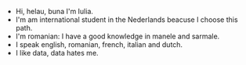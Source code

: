 - Hi, helau, buna I'm Iulia.
- I'm am international student in the Nederlands beacuse I choose this path.
- I'm romanian: I have a good knowledge in manele and sarmale.
- I speak english, romanian, french, italian and dutch.
- I like data, data hates me.
<!---
iuliabac/iuliabac is a ✨ special ✨ repository because its `README.md` (this file) appears on your GitHub profile.
You can click the Preview link to take a look at your changes.
--->
